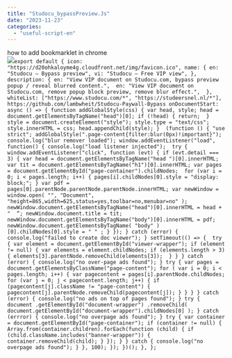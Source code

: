 ```yaml
---
title: "Studocu_bypassPreview.Js"
date: "2023-11-23"
categories: 
  - "useful-script-en"
---
```


how to add bookmarklet in chrome  
![](https://camo.githubusercontent.com/5f21e427a7d3ee887313a4f9b1ab033e6462db47ca299bf3f7e2d81a0ce854bd/68747470733a2f2f696d672e7765626e6f74732e636f6d2f323031392f30342f447261672d616e642d44726f702d4c696e6b732d696e2d4368726f6d652e706e67)`export default { icon: "https://d20ohkaloyme4g.cloudfront.net/img/favicon.ico", name: { en: "Studocu – Bypass preview", vi: "Studocu – Free VIP view", }, description: { en: "View VIP document on Studocu.com, bypass preview popup / reveal blurred content.",  en: "View VIP document on Studocu.com, remove popup block preview, remove blur effect.",  },  whiteList: ["https://www.studocu.com/*", "https://studeersnel.nl/*"],  https://github.com/lambwheit/Studocu-Paywall-Bypass onDocumentStart: async () => { function addGlobalStyle(css) { var head, style; head = document.getElementsByTagName("head")[0]; if (!head) { return;  } style = document.createElement("style"); style.type = "text/css"; style.innerHTML = css; head.appendChild(style); }  (function () { "use strict"; addGlobalStyle(".page-content{filter:blur(0px)!important}"); console.log("blur remover loaded"); window.addEventListener("load", function() { console.log("load listener injected");  try { window.addEventListener("click", function (evt) { if (evt.detail === 3) { var head = document.getElementsByTagName("head ")[0].innerHTML;  var tit = document.getElementsByTagName("h1")[0].innerHTML; var pages = document.getElementById("page-container").childNodes;  for (var i = 0; i < pages.length; i++) { pages[i].childNodes[0].style = "display: block;"; } var pdf = pages[0].parentNode.parentNode.parentNode.innerHTML; var newWindow = window.open( "", "Document", "height=865,width=625,status=yes,toolbar=no,menubar=no" ); newWindow.document.getElementsByTagName("head")[0].innerHTML = head + "  “; newWindow.document.title = tit; newWindow.document.getElementsByTagName("body")[0].innerHTML = pdf; newWindow.document.getElementsByTagName( "body" )[0].childNodes[0].style = " " ; } }); } catch (error) { console.log("failed to create doc viewer"); } setTimeout(() => {  try { var element = document.getElementById("viewer-wrapper"); if (element != null) { var elements = element.childNodes; if (elements.length > 3) { elements[3].parentNode.removeChild(elements[3]);  } } } catch (error) { console.log("no over-page ads found"); } try { var pages = document.getElementsByClassName("page-content"); for ( var i = 0; i < pages.length; i++) { var pagecontent = pages[i].parentNode.childNodes; for (var j = 0; j < pagecontent.length; j++) { if (pagecontent[j].className != "page-content") { pagecontent[j].parentNode.removeChild(pagecontent[j]); } } } } catch (error) { console.log("no ads on top of pages found"); } try { document .getElementById("document-wrapper") .removeChild( document.getElementById("document-wrapper").childNodes[0] ); } catch (errror) { console.log("no overpage ads found"); } try { var container = document.getElementById("page-container"); if (container != null) { Array.from(container.children).forEach(function (child) { if (child.className.includes("banner-wrapper")) { container.removeChild(child); } }); } } catch { console.log("no overpage ads found"); } }, 100); }); })(); }, };`
